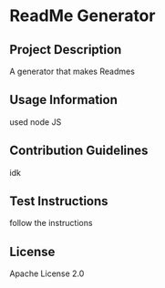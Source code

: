 # ReadMe Generator

## Project Description

A generator that makes Readmes

## Usage Information

used node JS

## Contribution Guidelines

idk

## Test Instructions

follow the instructions

## License

Apache License 2.0
